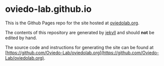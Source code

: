 # oviedo-lab.github.io

This is the Github Pages repo for the site hosted at [oviedolab.org](oviedolab.org).

The contents of this repository are generated by [jekyll](https://jekyllrb.com) and should **not** be edited by hand. 

The source code and instructions for generating the site can be found at [https://github.com/Oviedo-Lab/oviedolab.org](https://github.com/Oviedo-Lab/oviedolab.org).
